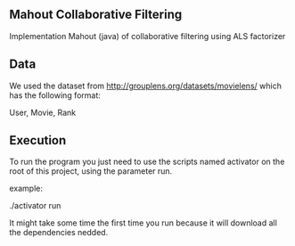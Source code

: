 ## Mahout Collaborative Filtering

Implementation Mahout (java) of collaborative filtering using ALS factorizer

## Data 

We used the dataset from http://grouplens.org/datasets/movielens/ which has the following format:

User, Movie, Rank

## Execution

To run the program you just need to use the scripts named activator on the root of this project,
using the parameter run.

example:

./activator run

It might take some time the first time you run because it will download all the dependencies nedded.
